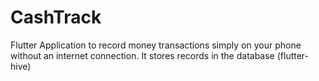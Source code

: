 # CashTrack
Flutter Application to record money transactions simply on your phone without an internet connection. It stores records in the database (flutter-hive)
